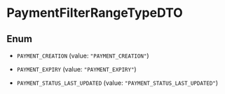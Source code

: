 

# PaymentFilterRangeTypeDTO

## Enum


* `PAYMENT_CREATION` (value: `"PAYMENT_CREATION"`)

* `PAYMENT_EXPIRY` (value: `"PAYMENT_EXPIRY"`)

* `PAYMENT_STATUS_LAST_UPDATED` (value: `"PAYMENT_STATUS_LAST_UPDATED"`)



